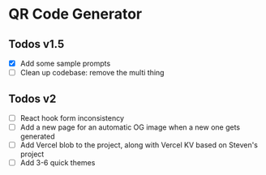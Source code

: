 # QR Code Generator

## Todos v1.5

- [x] Add some sample prompts
- [ ] Clean up codebase: remove the multi thing

## Todos v2

- [ ] React hook form inconsistency
- [ ] Add a new page for an automatic OG image when a new one gets generated
- [ ] Add Vercel blob to the project, along with Vercel KV based on Steven's project
- [ ] Add 3-6 quick themes

